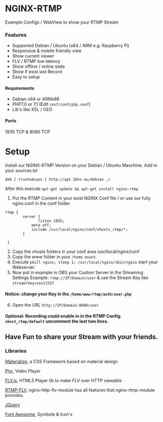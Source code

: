 # NGINX-RTMP
Example Configs / WebView to show your RTMP Stream

### Features
- Supported Debian / Ubuntu (x64 / ARM e.g. Raspberry Pi)
- Responsive & mobile friendly view
- Show current viewer
- FLV / RTMP low latency
- Show offline / online state
- Show if exist last Record
- Easy to setup

#### Requirements
- Debian x64 or ARMx86
- PHP7.0 or 7.1 (Edit ```conf/conf/php.conf```)
- Lib's like XSL / GEO

#### Ports
1935 TCP & 8080 TCP

# Setup
Install our NGINX-RTMP Version on your Debian / Ubuntu Maschine.
Add in your sources.lst

```deb [ trusted=yes ] http://apt.3dns.eu/debian ./ ```

After this execute ``` apt-get update && apt-get install nginx-rtmp ```


1. Put the RTMP Content in your exist NGINX Conf file / or use our fully nginx.conf in the conf folder.

```
rtmp {
        server {
               listen 1935;
	    	meta off;
	        include /usr/local/nginx/conf/vhosts_rtmp/*;
		}

 }
```
2. Copy the vhosts folders in your conf area /usr/local/nginx/conf
3. Copy the www folder in your ```/home mount```.
4. Execute ```pkill nginx; sleep 1; /usr/local/nginx/sbin/nginx``` start your Webserver.
5. Now put in example in OBS your Custom Server in the Streaming Settings Example: ```rtmp://IP/Domain/user``` & use the Stream Key like ```stream?key=test1337```

#### Notice: change your Key in the ```/home/www/rtmp/auth/user.php``` 

6. Open the URL ```http://IP/Domain:8080/user```

#### Optional: Recording could enable in in the RTMP Config ```vhost_rtmp/default``` uncomment the last two lines.

## Have Fun to share your Stream with your friends.


### Libraries
[Materialize](http://materializecss.com/), a CSS Framework based on material design

[Plyr](https://plyr.io), Video Player

[FLV.js](https://github.com/Bilibili/flv.js), HTML5 Player lib to make FLV over HTTP viewable

[RTMP-FLV](https://github.com/winshining/nginx-http-flv-module), nginx-http-flv-module has all features that nginx-rtmp-module provides.

[JQuery](https://jquery.com/)

[Font Awesome](http://fontawesome.io), Symbole & Icon's
